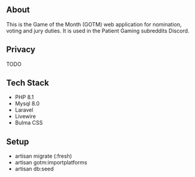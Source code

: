 ## About
This is the Game of the Month (GOTM) web application for nomination, voting and jury duties. It is used in the Patient Gaming subreddits Discord.

## Privacy
TODO

## Tech Stack
- PHP 8.1
- Mysql 8.0
- Laravel
- Livewire
- Bulma CSS

## Setup
- artisan migrate (:fresh)
- artisan gotm:importplatforms
- artisan db:seed

